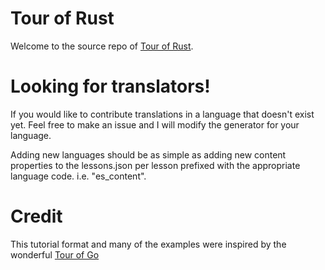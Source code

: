 # Tour of Rust

Welcome to the source repo of [Tour of Rust](https://richardanaya.github.io/tour_of_rust/).

# Looking for translators!

If you would like to contribute translations in a language that doesn't exist yet.  Feel free to make an issue and I will modify the generator for your language.

Adding new languages should be as simple as adding new content properties to the lessons.json per lesson prefixed with the appropriate language code. i.e. "es_content".

# Credit

This tutorial format and many of the examples were inspired by the wonderful [Tour of Go](https://tour.golang.org/)
